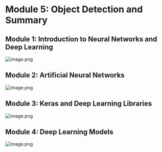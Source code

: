 

# Module 5: Object Detection and Summary
## Module 1: Introduction to Neural Networks and Deep Learning
![image.png](https://prod-files-secure.s3.us-west-2.amazonaws.com/03e82b26-cccb-4906-bb56-adabcbdc0655/a8d40bcb-c482-4026-8872-311e16b2dc63/image.png?X-Amz-Algorithm=AWS4-HMAC-SHA256&X-Amz-Content-Sha256=UNSIGNED-PAYLOAD&X-Amz-Credential=ASIAZI2LB466UD6DABS3%2F20250202%2Fus-west-2%2Fs3%2Faws4_request&X-Amz-Date=20250202T131459Z&X-Amz-Expires=3600&X-Amz-Security-Token=IQoJb3JpZ2luX2VjEOT%2F%2F%2F%2F%2F%2F%2F%2F%2F%2FwEaCXVzLXdlc3QtMiJHMEUCIGK9vd0h3k3gpssDb%2F4lyzDaaZPPspSFhMH35qr8kQDaAiEAkHKOCgyr0AJW2eoTN7Hl%2FZcVqPoFN4ad7ss1T6lCfMMqiAQI7f%2F%2F%2F%2F%2F%2F%2F%2F%2F%2FARAAGgw2Mzc0MjMxODM4MDUiDJE4%2BTKWhZx1lU5VGCrcA2heE4FVtdcONIxknWdxilsoMIo3zpApHRfxAF4iOf5EsNB89S4N%2BrENHgSPjUezzezk30zW%2BPdAdq9TnitVD%2FG7N7KdbOvjY76fjO8qPXrIpveSqHuh0QXHFAQzWgQHhma5%2B9FkC3J%2FUa8caOAfvflKCIbiovWihhJaSMlZ4I1Z9qXcyzohaC%2FtISatqUyFfv8e40WPQ95Bs3zHpxG%2BZ1qCEdEnAV6MN2wiK%2BFdNIf3UMDNWAPTouX%2FXHQjzJyAeE7L%2BBBWOiisHnon%2BRSyLE6xSuZq%2FI8E3IKA9fcfYqcCBE5ZBreukVTkAUdRZJkaW3IDz5HwSFuIOs7X6rLGpTEJQI4QkcTyX2lfA9%2BxQ3zPB2yxI8iMNo0TZrFfYKlV5dWHp%2B5Pei8anfXzPToH1x8FWJqxz2KyzMgg%2FNiMlio047oiIGf3%2B%2BbLcUUOE2yVLqZaA9coMWAU7Kd0d6LHNCIz3%2FvCEgmDcJAnOppbfE4r0pdTn%2FB1p%2FXH%2FQ4STOuTZmhmF5S7jR7%2Fb%2Bc0eyRGntxZFYxXZkGmQpQgV4Kc4eWYRGyLdlH1yoQoQwsVEGBDdAIFCjv93uZPZGV9yOxR3P6gX8A6uPqEhVUBSy3JmqhJB87ggbksRJbdIQI1MNy1%2FbwGOqUBQ8Hj1L8B7wMqbLdAJZvd2NIVWQ1qBukkX15e4hkB9xgy1UTE2GYx%2BwA37tOtyvJBJuhO4G6X%2FXzdm0MqhPaAPWN%2FPDUudUg8KMMXpa49mBPWSz2YoBhMtOltKg%2FPTCbvsZCvLJ4Ju3ffDhTEfh6dUBCHUheA4xvtHQUx0aw20pxLnFiKMLrrlzJkuz%2BexBOOf9JlcRiODL2%2FtLnDRWpPtth9plyX&X-Amz-Signature=445e57e5d4fef4bd5662a78d8f4f89e1fcd6d21915f1109bce3dbee6c39def4a&X-Amz-SignedHeaders=host&x-id=GetObject)
## Module 2: Artificial Neural Networks
![image.png](https://prod-files-secure.s3.us-west-2.amazonaws.com/03e82b26-cccb-4906-bb56-adabcbdc0655/5157ca89-62da-41d9-a98f-6432b71047a9/image.png?X-Amz-Algorithm=AWS4-HMAC-SHA256&X-Amz-Content-Sha256=UNSIGNED-PAYLOAD&X-Amz-Credential=ASIAZI2LB466UD6DABS3%2F20250202%2Fus-west-2%2Fs3%2Faws4_request&X-Amz-Date=20250202T131459Z&X-Amz-Expires=3600&X-Amz-Security-Token=IQoJb3JpZ2luX2VjEOT%2F%2F%2F%2F%2F%2F%2F%2F%2F%2FwEaCXVzLXdlc3QtMiJHMEUCIGK9vd0h3k3gpssDb%2F4lyzDaaZPPspSFhMH35qr8kQDaAiEAkHKOCgyr0AJW2eoTN7Hl%2FZcVqPoFN4ad7ss1T6lCfMMqiAQI7f%2F%2F%2F%2F%2F%2F%2F%2F%2F%2FARAAGgw2Mzc0MjMxODM4MDUiDJE4%2BTKWhZx1lU5VGCrcA2heE4FVtdcONIxknWdxilsoMIo3zpApHRfxAF4iOf5EsNB89S4N%2BrENHgSPjUezzezk30zW%2BPdAdq9TnitVD%2FG7N7KdbOvjY76fjO8qPXrIpveSqHuh0QXHFAQzWgQHhma5%2B9FkC3J%2FUa8caOAfvflKCIbiovWihhJaSMlZ4I1Z9qXcyzohaC%2FtISatqUyFfv8e40WPQ95Bs3zHpxG%2BZ1qCEdEnAV6MN2wiK%2BFdNIf3UMDNWAPTouX%2FXHQjzJyAeE7L%2BBBWOiisHnon%2BRSyLE6xSuZq%2FI8E3IKA9fcfYqcCBE5ZBreukVTkAUdRZJkaW3IDz5HwSFuIOs7X6rLGpTEJQI4QkcTyX2lfA9%2BxQ3zPB2yxI8iMNo0TZrFfYKlV5dWHp%2B5Pei8anfXzPToH1x8FWJqxz2KyzMgg%2FNiMlio047oiIGf3%2B%2BbLcUUOE2yVLqZaA9coMWAU7Kd0d6LHNCIz3%2FvCEgmDcJAnOppbfE4r0pdTn%2FB1p%2FXH%2FQ4STOuTZmhmF5S7jR7%2Fb%2Bc0eyRGntxZFYxXZkGmQpQgV4Kc4eWYRGyLdlH1yoQoQwsVEGBDdAIFCjv93uZPZGV9yOxR3P6gX8A6uPqEhVUBSy3JmqhJB87ggbksRJbdIQI1MNy1%2FbwGOqUBQ8Hj1L8B7wMqbLdAJZvd2NIVWQ1qBukkX15e4hkB9xgy1UTE2GYx%2BwA37tOtyvJBJuhO4G6X%2FXzdm0MqhPaAPWN%2FPDUudUg8KMMXpa49mBPWSz2YoBhMtOltKg%2FPTCbvsZCvLJ4Ju3ffDhTEfh6dUBCHUheA4xvtHQUx0aw20pxLnFiKMLrrlzJkuz%2BexBOOf9JlcRiODL2%2FtLnDRWpPtth9plyX&X-Amz-Signature=38ae65cb5c94ba9db206260b413abb0020e0dec27e598755a185b764033aab59&X-Amz-SignedHeaders=host&x-id=GetObject)
## Module 3: Keras and Deep Learning Libraries
![image.png](https://prod-files-secure.s3.us-west-2.amazonaws.com/03e82b26-cccb-4906-bb56-adabcbdc0655/5089ce50-05f1-470d-ad42-42503bf1df5f/image.png?X-Amz-Algorithm=AWS4-HMAC-SHA256&X-Amz-Content-Sha256=UNSIGNED-PAYLOAD&X-Amz-Credential=ASIAZI2LB466UD6DABS3%2F20250202%2Fus-west-2%2Fs3%2Faws4_request&X-Amz-Date=20250202T131459Z&X-Amz-Expires=3600&X-Amz-Security-Token=IQoJb3JpZ2luX2VjEOT%2F%2F%2F%2F%2F%2F%2F%2F%2F%2FwEaCXVzLXdlc3QtMiJHMEUCIGK9vd0h3k3gpssDb%2F4lyzDaaZPPspSFhMH35qr8kQDaAiEAkHKOCgyr0AJW2eoTN7Hl%2FZcVqPoFN4ad7ss1T6lCfMMqiAQI7f%2F%2F%2F%2F%2F%2F%2F%2F%2F%2FARAAGgw2Mzc0MjMxODM4MDUiDJE4%2BTKWhZx1lU5VGCrcA2heE4FVtdcONIxknWdxilsoMIo3zpApHRfxAF4iOf5EsNB89S4N%2BrENHgSPjUezzezk30zW%2BPdAdq9TnitVD%2FG7N7KdbOvjY76fjO8qPXrIpveSqHuh0QXHFAQzWgQHhma5%2B9FkC3J%2FUa8caOAfvflKCIbiovWihhJaSMlZ4I1Z9qXcyzohaC%2FtISatqUyFfv8e40WPQ95Bs3zHpxG%2BZ1qCEdEnAV6MN2wiK%2BFdNIf3UMDNWAPTouX%2FXHQjzJyAeE7L%2BBBWOiisHnon%2BRSyLE6xSuZq%2FI8E3IKA9fcfYqcCBE5ZBreukVTkAUdRZJkaW3IDz5HwSFuIOs7X6rLGpTEJQI4QkcTyX2lfA9%2BxQ3zPB2yxI8iMNo0TZrFfYKlV5dWHp%2B5Pei8anfXzPToH1x8FWJqxz2KyzMgg%2FNiMlio047oiIGf3%2B%2BbLcUUOE2yVLqZaA9coMWAU7Kd0d6LHNCIz3%2FvCEgmDcJAnOppbfE4r0pdTn%2FB1p%2FXH%2FQ4STOuTZmhmF5S7jR7%2Fb%2Bc0eyRGntxZFYxXZkGmQpQgV4Kc4eWYRGyLdlH1yoQoQwsVEGBDdAIFCjv93uZPZGV9yOxR3P6gX8A6uPqEhVUBSy3JmqhJB87ggbksRJbdIQI1MNy1%2FbwGOqUBQ8Hj1L8B7wMqbLdAJZvd2NIVWQ1qBukkX15e4hkB9xgy1UTE2GYx%2BwA37tOtyvJBJuhO4G6X%2FXzdm0MqhPaAPWN%2FPDUudUg8KMMXpa49mBPWSz2YoBhMtOltKg%2FPTCbvsZCvLJ4Ju3ffDhTEfh6dUBCHUheA4xvtHQUx0aw20pxLnFiKMLrrlzJkuz%2BexBOOf9JlcRiODL2%2FtLnDRWpPtth9plyX&X-Amz-Signature=f70c09f2c3d514b704d9e13b8ff967361a64d15dc6d224002da72af92ab3daff&X-Amz-SignedHeaders=host&x-id=GetObject)
## Module 4: Deep Learning Models
![image.png](https://prod-files-secure.s3.us-west-2.amazonaws.com/03e82b26-cccb-4906-bb56-adabcbdc0655/4e22fcb0-cfbc-4d28-b961-b9b8fde071f0/image.png?X-Amz-Algorithm=AWS4-HMAC-SHA256&X-Amz-Content-Sha256=UNSIGNED-PAYLOAD&X-Amz-Credential=ASIAZI2LB466UD6DABS3%2F20250202%2Fus-west-2%2Fs3%2Faws4_request&X-Amz-Date=20250202T131459Z&X-Amz-Expires=3600&X-Amz-Security-Token=IQoJb3JpZ2luX2VjEOT%2F%2F%2F%2F%2F%2F%2F%2F%2F%2FwEaCXVzLXdlc3QtMiJHMEUCIGK9vd0h3k3gpssDb%2F4lyzDaaZPPspSFhMH35qr8kQDaAiEAkHKOCgyr0AJW2eoTN7Hl%2FZcVqPoFN4ad7ss1T6lCfMMqiAQI7f%2F%2F%2F%2F%2F%2F%2F%2F%2F%2FARAAGgw2Mzc0MjMxODM4MDUiDJE4%2BTKWhZx1lU5VGCrcA2heE4FVtdcONIxknWdxilsoMIo3zpApHRfxAF4iOf5EsNB89S4N%2BrENHgSPjUezzezk30zW%2BPdAdq9TnitVD%2FG7N7KdbOvjY76fjO8qPXrIpveSqHuh0QXHFAQzWgQHhma5%2B9FkC3J%2FUa8caOAfvflKCIbiovWihhJaSMlZ4I1Z9qXcyzohaC%2FtISatqUyFfv8e40WPQ95Bs3zHpxG%2BZ1qCEdEnAV6MN2wiK%2BFdNIf3UMDNWAPTouX%2FXHQjzJyAeE7L%2BBBWOiisHnon%2BRSyLE6xSuZq%2FI8E3IKA9fcfYqcCBE5ZBreukVTkAUdRZJkaW3IDz5HwSFuIOs7X6rLGpTEJQI4QkcTyX2lfA9%2BxQ3zPB2yxI8iMNo0TZrFfYKlV5dWHp%2B5Pei8anfXzPToH1x8FWJqxz2KyzMgg%2FNiMlio047oiIGf3%2B%2BbLcUUOE2yVLqZaA9coMWAU7Kd0d6LHNCIz3%2FvCEgmDcJAnOppbfE4r0pdTn%2FB1p%2FXH%2FQ4STOuTZmhmF5S7jR7%2Fb%2Bc0eyRGntxZFYxXZkGmQpQgV4Kc4eWYRGyLdlH1yoQoQwsVEGBDdAIFCjv93uZPZGV9yOxR3P6gX8A6uPqEhVUBSy3JmqhJB87ggbksRJbdIQI1MNy1%2FbwGOqUBQ8Hj1L8B7wMqbLdAJZvd2NIVWQ1qBukkX15e4hkB9xgy1UTE2GYx%2BwA37tOtyvJBJuhO4G6X%2FXzdm0MqhPaAPWN%2FPDUudUg8KMMXpa49mBPWSz2YoBhMtOltKg%2FPTCbvsZCvLJ4Ju3ffDhTEfh6dUBCHUheA4xvtHQUx0aw20pxLnFiKMLrrlzJkuz%2BexBOOf9JlcRiODL2%2FtLnDRWpPtth9plyX&X-Amz-Signature=571474a850b6bdf2a5c54d8be3c9bf847536fdae2b3ed2a896d9e5f819be34c3&X-Amz-SignedHeaders=host&x-id=GetObject)